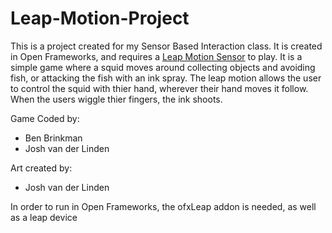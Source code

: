 # Leap-Motion-Project

This is a project created for my Sensor Based Interaction class. It is created in Open Frameworks, and requires a [Leap Motion Sensor](https://www.leapmotion.com/) to play.
It is a simple game where a squid moves around collecting objects and avoiding fish, or attacking the fish with an ink spray.
The leap motion allows the user to control the squid with thier hand, wherever their hand moves it follow. When the users wiggle thier fingers, the ink shoots.

Game Coded by:
* Ben Brinkman
* Josh van der Linden

Art created by:
* Josh van der Linden

In order to run in Open Frameworks, the ofxLeap addon is needed, as well as a leap device

